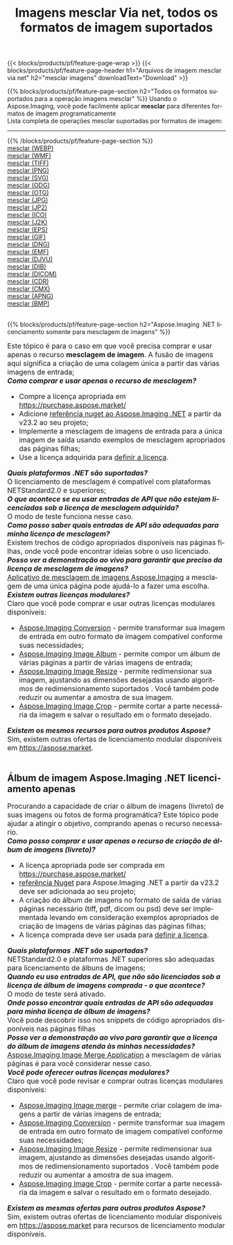 ﻿---
title: Imagens mesclar Via net, todos os formatos de imagem suportados 
weight: 3920
url: /pt/net/merge 
lang: pt
langdirlevel: 2
locales: zh-hans,ja,it,ru,de,es,fr,nl,id,lt,pl,pt,vi,tr,ko,zh-hant,ar,hi,th,sv,cs,uk,he
description: Usando Aspose.Imaging, você pode facilmente imagens mesclar Via net
---

{{< blocks/products/pf/feature-page-wrap >}}
{{< blocks/products/pf/feature-page-header h1="Arquivos de imagem mesclar via net" h2="mesclar imagens" downloadText="Download" >}}


{{% blocks/products/pf/feature-page-section  h2="Todos os formatos suportados para a operação imagens mesclar" %}}
Usando o Aspose.Imaging, você pode facilmente aplicar **mesclar** para diferentes formatos de imagem programaticamente
<br/>
Lista completa de operações mesclar suportadas por formatos de imagem:
<hr/>
{{% /blocks/products/pf/feature-page-section %}}
<div class="container-fluid productfamilypage bg-gray">
    <div class="convertypes bg-gray agp-content section">
        <div class="container">
		<div class="row other-converters">
		    <div class='col-md-2 other-converter remove-lp remove-rp'><a href="/imaging/pt/net/merge/webp" >mesclar (WEBP)</a></div><div class='col-md-2 other-converter remove-lp remove-rp'><a href="/imaging/pt/net/merge/wmf" >mesclar (WMF)</a></div><div class='col-md-2 other-converter remove-lp remove-rp'><a href="/imaging/pt/net/merge/tiff" >mesclar (TIFF)</a></div><div class='col-md-2 other-converter remove-lp remove-rp'><a href="/imaging/pt/net/merge/png" >mesclar (PNG)</a></div><div class='col-md-2 other-converter remove-lp remove-rp'><a href="/imaging/pt/net/merge/svg" >mesclar (SVG)</a></div><div class='col-md-2 other-converter remove-lp remove-rp'><a href="/imaging/pt/net/merge/odg" >mesclar (ODG)</a></div><div class='col-md-2 other-converter remove-lp remove-rp'><a href="/imaging/pt/net/merge/otg" >mesclar (OTG)</a></div><div class='col-md-2 other-converter remove-lp remove-rp'><a href="/imaging/pt/net/merge/jpg" >mesclar (JPG)</a></div><div class='col-md-2 other-converter remove-lp remove-rp'><a href="/imaging/pt/net/merge/jp2" >mesclar (JP2)</a></div><div class='col-md-2 other-converter remove-lp remove-rp'><a href="/imaging/pt/net/merge/ico" >mesclar (ICO)</a></div><div class='col-md-2 other-converter remove-lp remove-rp'><a href="/imaging/pt/net/merge/j2k" >mesclar (J2K)</a></div><div class='col-md-2 other-converter remove-lp remove-rp'><a href="/imaging/pt/net/merge/eps" >mesclar (EPS)</a></div><div class='col-md-2 other-converter remove-lp remove-rp'><a href="/imaging/pt/net/merge/gif" >mesclar (GIF)</a></div><div class='col-md-2 other-converter remove-lp remove-rp'><a href="/imaging/pt/net/merge/dng" >mesclar (DNG)</a></div><div class='col-md-2 other-converter remove-lp remove-rp'><a href="/imaging/pt/net/merge/emf" >mesclar (EMF)</a></div><div class='col-md-2 other-converter remove-lp remove-rp'><a href="/imaging/pt/net/merge/djvu" >mesclar (DJVU)</a></div><div class='col-md-2 other-converter remove-lp remove-rp'><a href="/imaging/pt/net/merge/dib" >mesclar (DIB)</a></div><div class='col-md-2 other-converter remove-lp remove-rp'><a href="/imaging/pt/net/merge/dicom" >mesclar (DICOM)</a></div><div class='col-md-2 other-converter remove-lp remove-rp'><a href="/imaging/pt/net/merge/cdr" >mesclar (CDR)</a></div><div class='col-md-2 other-converter remove-lp remove-rp'><a href="/imaging/pt/net/merge/cmx" >mesclar (CMX)</a></div><div class='col-md-2 other-converter remove-lp remove-rp'><a href="/imaging/pt/net/merge/apng" >mesclar (APNG)</a></div><div class='col-md-2 other-converter remove-lp remove-rp'><a href="/imaging/pt/net/merge/bmp" >mesclar (BMP)</a></div>
                </div>
        </div>
    </div>
</div>
<br/>

{{% blocks/products/pf/feature-page-section  h2="Aspose.Imaging .NET licenciamento somente para mesclagem de imagens" %}}
<div style="font-size:16px;">
Este tópico é para o caso em que você precisa comprar e usar apenas o recurso <b>mesclagem de imagem</b>. A fusão de imagens aqui significa a criação de uma colagem única a partir das várias imagens de entrada; <br/>
<i><b>Como comprar e usar apenas o recurso de mesclagem?</b></i>
<ul>
<li>
Compre a licença apropriada em <a href="https://purchase.aspose.market/">https://purchase.aspose.market/</a>
</li>
<li>
Adicione <a href="https://www.nuget.org/packages/Aspose.Imaging">referência nuget ao Aspose.Imaging .NET</a> a partir da v23.2 ao seu projeto;
</li>
<li>
Implemente a mesclagem de imagens de entrada para a única imagem de saída usando exemplos de mesclagem apropriados das páginas filhas;
</li>
<li>
Use a licença adquirida para <a href="https://docs.aspose.com/imaging/net/licensing/">definir a licença</a>.
</li>
</ul>
<i><b>Quais plataformas .NET são suportadas?</b></i> <br/>
O licenciamento de mesclagem é compatível com plataformas NETStandard2.0 e superiores;<br/>
<i><b>O que acontece se eu usar entradas de API que não estejam licenciadas sob a licença de mesclagem adquirida?</b></i><br/>
O modo de teste funciona nesse caso.<br/>
<i><b>Como posso saber quais entradas de API são adequadas para minha licença de mesclagem?</b></i><br/>
Existem trechos de código apropriados disponíveis nas páginas filhas, onde você pode encontrar ideias sobre o uso licenciado.<br/>
<i><b>Posso ver a demonstração ao vivo para garantir que preciso da licença de mesclagem de imagens?</b></i><br/>
<a href="https://products.aspose.app/imaging/pt/image-merge/">Aplicativo de mesclagem de imagens Aspose.Imaging</a> a mesclagem de uma única página pode ajudá-lo a fazer uma escolha.<br />
<i><b>Existem outras licenças modulares?</b></i><br/>
Claro que você pode comprar e usar outras licenças modulares disponíveis:<br/>
<ul>
<li>
<a href="https://products.aspose.com/imaging/pt/net/conversion/">Aspose.Imaging Conversion</a> - permite transformar sua imagem de entrada em outro formato de imagem compatível conforme suas necessidades;
</li>
<li>
<a href="https://products.aspose.com/imaging/pt/net/merge/">Aspose.Imaging Image Album</a> - permite compor um álbum de várias páginas a partir de várias imagens de entrada;
</li>
<li>
<a href="https://products.aspose.com/imaging/pt/net/resize/">Aspose.Imaging Image Resize</a> - permite redimensionar sua imagem, ajustando as dimensões desejadas usando algoritmos de redimensionamento suportados . Você também pode reduzir ou aumentar a amostra de sua imagem.
</li>
<li>
<a href="https://products.aspose.com/imaging/pt/net/crop/">Aspose.Imaging Image Crop</a> - permite cortar a parte necessária da imagem e salvar o resultado em o formato desejado.
</li>
</ul>
<i><b>Existem os mesmos recursos para outros produtos Aspose?</b></i><br/>
Sim, existem outras ofertas de licenciamento modular disponíveis em <a href="https://aspose.market">https://aspose.market</a>.
</div>
<br/>
<h2>Álbum de imagem Aspose.Imaging .NET licenciamento apenas</h2>
<div style="font-size:16px;">
Procurando a capacidade de criar o álbum de imagens (livreto) de suas imagens ou fotos de forma programática? Este tópico pode ajudar a atingir o objetivo, comprando apenas o recurso necessário.<br/>
<i><b>Como posso comprar e usar apenas o recurso de criação de álbum de imagens (livreto)?</b></i>
<ul>
<li>
A licença apropriada pode ser comprada em <a href="https://purchase.aspose.market/">https://purchase.aspose.market/</a>
</li>
<li>
<a href="https://www.nuget.org/packages/Aspose.Imaging">referência Nuget</a> para Aspose.Imaging .NET a partir da v23.2 deve ser adicionada ao seu projeto;
</li>
<li>
A criação do álbum de imagens no formato de saída de várias páginas necessário (tiff, pdf, dicom ou psd) deve ser implementada levando em consideração exemplos apropriados de criação de imagens de várias páginas das páginas filhas;
</li>
<li>
A licença comprada deve ser usada para <a href="https://docs.aspose.com/imaging/net/licensing/">definir a licença</a>.
</li>
</ul>
<i><b>Quais plataformas .NET são suportadas?</b></i> <br/>
NETStandard2.0 e plataformas .NET superiores são adequadas para licenciamento de álbuns de imagens;<br/>
<i><b>Quando eu uso entradas de API, que não são licenciadas sob a licença de álbum de imagens comprada - o que acontece?</b></i><br/>
O modo de teste será ativado.<br/>
<i><b>Onde posso encontrar quais entradas de API são adequadas para minha licença de álbum de imagens?</b></i><br/>
Você pode descobrir isso nos snippets de código apropriados disponíveis nas páginas filhas<br/>
<i><b>Posso ver a demonstração ao vivo para garantir que a licença do álbum de imagens atenda às minhas necessidades?</b></i><br/>
<a href="https://products.aspose.app/imaging/pt/image-merge/">Aspose.Imaging Image Merge Application</a> a mesclagem de várias páginas é para você considerar nesse caso. <br/>
<i><b>Você pode oferecer outras licenças modulares?</b></i><br/>
Claro que você pode revisar e comprar outras licenças modulares disponíveis:<br/>
<ul>
<li>
<a href="https://products.aspose.com/imaging/pt/net/merge/">Aspose.Imaging Image merge</a> - permite criar colagem de imagens a partir de várias imagens de entrada;
</li>
<li>
<a href="https://products.aspose.com/imaging/pt/net/conversion/">Aspose.Imaging Conversion</a> - permite transformar sua imagem de entrada em outro formato de imagem compatível conforme suas necessidades;
</li>
<li>
<a href="https://products.aspose.com/imaging/pt/net/resize/">Aspose.Imaging Image Resize</a> - permite redimensionar sua imagem, ajustando as dimensões desejadas usando algoritmos de redimensionamento suportados . Você também pode reduzir ou aumentar a amostra de sua imagem.
</li>
<li>
<a href="https://products.aspose.com/imaging/pt/net/crop/">Aspose.Imaging Image Crop</a> - permite cortar a parte necessária da imagem e salvar o resultado em o formato desejado.
</li>
</ul>
<i><b>Existem as mesmas ofertas para outros produtos Aspose?</b></i><br/>
Sim, existem outras ofertas de licenciamento modular disponíveis em <a href="https://aspose.market">https://aspose.market</a> para recursos de licenciamento modular disponíveis.
</div>
<br/>
